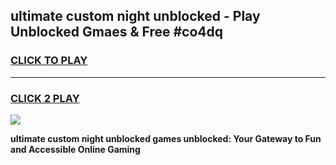 
## ultimate custom night unblocked - Play Unblocked Gmaes & Free #co4dq
<h3>
<a href="https://news.freeplayer.one?title=ultimate_custom_night_unblocked&ref=24F">CLICK TO PLAY</a></h3>
<hr>

<h3>
<a href="https://news.freeplayer.one?title=ultimate_custom_night_unblocked&ref=24F">CLICK 2 PLAY</a>
  
</h3>

<a href="https://news.freeplayer.one?title=ultimate_custom_night_unblocked&ref=24F/"><img src="https://clearcache.store/games.png"></a>


**ultimate custom night unblocked games unblocked: Your Gateway to Fun and Accessible Online Gaming**
